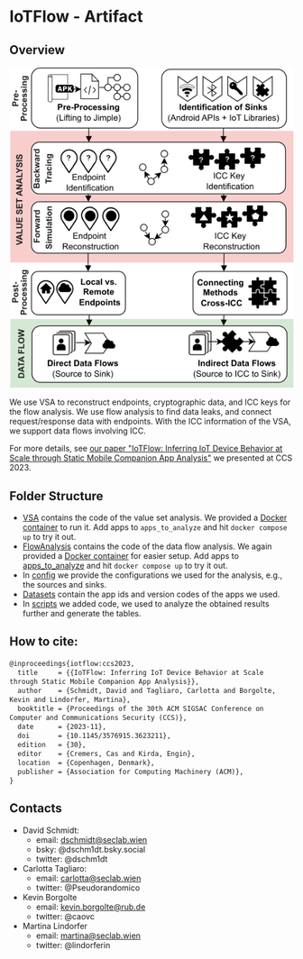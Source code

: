 # IoTFlow - Artifact

## Overview

![Overview of IoTFlow](iotflow_figure.svg)

We use VSA to reconstruct endpoints, cryptographic data, and ICC keys for the flow analysis. We use flow analysis to find data leaks, and connect request/response data with endpoints. With the ICC information of the VSA, we support data flows involving ICC.

For more details, see [our paper "IoTFlow: Inferring IoT Device Behavior at Scale through Static Mobile Companion App Analysis"](./iotflow_paper.pdf) we presented at CCS 2023.

## Folder Structure

* [VSA](VSA/) contains the code of the value set analysis. We provided a [Docker container](VSA/docker/) to run it. Add apps to `apps_to_analyze` and hit `docker compose up` to try it out.
* [FlowAnalysis](FlowAnalysis/) contains the code of the data flow analysis. We again provided a [Docker container](FlowAnalysis/docker/apps_to_analyze/) for easier setup. Add apps to [apps_to_analyze](FlowAnalysis/docker/apps_to_analyze/) and hit `docker compose up` to try it out.
* In [config](config/) we provide the configurations we used for the analysis, e.g., the sources and sinks.
* [Datasets](datasets/) contain the app ids and version codes of the apps we used.
* In [scripts](scripts/) we added code, we used to analyze the obtained results further and generate the tables.



## How to cite:

```
@inproceedings{iotflow:ccs2023,
  title     = {{IoTFlow: Inferring IoT Device Behavior at Scale through Static Mobile Companion App Analysis}},
  author    = {Schmidt, David and Tagliaro, Carlotta and Borgolte, Kevin and Lindorfer, Martina},
  booktitle = {Proceedings of the 30th ACM SIGSAC Conference on Computer and Communications Security (CCS)},
  date      = {2023-11},
  doi       = {10.1145/3576915.3623211},
  edition   = {30},
  editor    = {Cremers, Cas and Kirda, Engin},
  location  = {Copenhagen, Denmark},
  publisher = {Association for Computing Machinery (ACM)},
}
```

## Contacts
* David Schmidt:
    * email: dschmidt@seclab.wien
    * bsky: @dschm1dt.bsky.social
    * twitter: @dschm1dt
* Carlotta Tagliaro:
    * email: carlotta@seclab.wien
    * twitter: @Pseudorandomico
* Kevin Borgolte
    * email: kevin.borgolte@rub.de
    * twitter: @caovc
* Martina Lindorfer
    * email: martina@seclab.wien
    * twitter: @lindorferin
